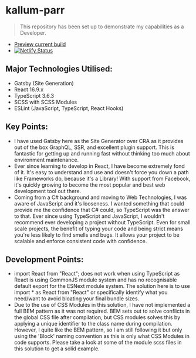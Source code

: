 # kallum-parr
> This repository has been set up to demonstrate my capabilities as a Developer.

- [Preview current build](https://www.kallumparr.co.uk/)
- [![Netlify Status](https://api.netlify.com/api/v1/badges/3d106bc7-9708-4963-82bd-ae367b39871f/deploy-status)](https://app.netlify.com/sites/awesome-tereshkova-393838/deploys)

## Major Technologies Utilised:
<ul>
    <li>
        Gatsby (Site Generation)
    </li>
    <li>
        React 16.9.x
    </li>
    <li>
        TypeScript 3.6.3
    </li>
    <li>
        SCSS with SCSS Modules
    </li>
    <li>
        ESLint (JavaScript, TypeScript, React Hooks)
    </li>
</ul>

## Key Points:
<ul>
    <li>
        I have used Gatsby here as the Site Generator over CRA as it provides out of the box GraphQL, SSR, and excellent plugin support. This is fantastic for getting up and running fast without thinking too much about environment maintenance.
    </li>
    <li>
        Ever since learning to develop in React, I have become extremely fond of it. It's easy to understand and use and doesn't force you down a path like Frameworks do, because it's a Library! With support from Facebook, it's quickly growing to become the most popular and best web development tool out there.
    </li>
    <li>
        Coming from a C# background and moving to Web Technologies, I was aware of JavaScript and it's looseness. I wanted something that could provide me the confidence that C# could, so TypeScript was the answer to that. Ever since using TypeScript and JavaScript, I wouldn't recommend ever developing a project without TypeScript. Even for small scale projects, the benefit of typing your code and being strict means you're less likely to find smells and bugs. It allows your project to be scalable and enforce consistent code with confidence.
    </li>
</ul>

## Development Points:
<ul>
    <li>
        import React from "React"; does not work when using TypeScript as React is using CommonJS module system and has no recognisable default export for the ESNext module system. The solution here is to use import * as React from "React" or specifically identify what you need/want to avoid bloating your final bundle sizes.
    </li>
    <li>
        Due to the use of CSS Modules in this solution, I have not implemented a full BEM pattern as it was not required. BEM sets out to solve conflicts in the global CSS file after compilation, but CSS modules solves this by applying a unique identifier to the class name during compilation. However, I quite like the BEM pattern, so I am still following it but only using the 'Block' naming convention as this is only what CSS Modules in code supports. Please take a look at some of the module scss files in this solution to get a solid example.
    </li>
</ul>
